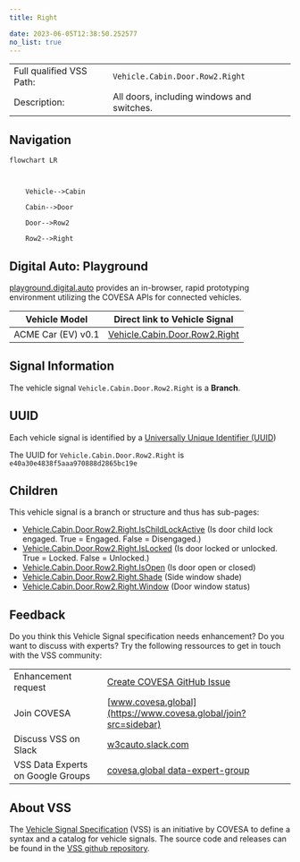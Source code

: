 ```yaml
---
title: Right

date: 2023-06-05T12:38:50.252577
no_list: true
---
```



| | |
|---|---|
| Full qualified VSS Path: | `Vehicle.Cabin.Door.Row2.Right` |
| Description: | All doors, including windows and switches. |

## Navigation

```mermaid
flowchart LR



    Vehicle-->Cabin

    Cabin-->Door

    Door-->Row2

    Row2-->Right

```


## Digital Auto: Playground

[playground.digital.auto](http://digital.auto) provides an in-browser, rapid prototyping environment utilizing the COVESA APIs for connected vehicles. 

| Vehicle Model | Direct link to Vehicle Signal |
|---|---|
| ACME Car (EV) v0.1 | [Vehicle.Cabin.Door.Row2.Right](https://digitalauto.netlify.app/model/STLWzk1WyqVVLbfymb4f/cvi/list/Vehicle.Cabin.Door.Row2.Right/) |


## Signal Information




The vehicle signal `Vehicle.Cabin.Door.Row2.Right` is a **Branch**.





## UUID

Each vehicle signal is identified by a [Universally Unique Identifier (UUID](https://en.wikipedia.org/wiki/Universally_unique_identifier))

The UUID for `Vehicle.Cabin.Door.Row2.Right` is `e40a30e4838f5aaa970888d2865bc19e`

## Children

This vehicle signal is a branch or structure and thus has sub-pages:

- [Vehicle.Cabin.Door.Row2.Right.IsChildLockActive](ischildlockactive/) (Is door child lock engaged. True = Engaged. False = Disengaged.)
- [Vehicle.Cabin.Door.Row2.Right.IsLocked](islocked/) (Is door locked or unlocked. True = Locked. False = Unlocked.)
- [Vehicle.Cabin.Door.Row2.Right.IsOpen](isopen/) (Is door open or closed)
- [Vehicle.Cabin.Door.Row2.Right.Shade](shade/) (Side window shade)
- [Vehicle.Cabin.Door.Row2.Right.Window](window/) (Door window status)


## Feedback

Do you think this Vehicle Signal specification needs enhancement? Do you want to discuss with experts? Try the following ressources to get in touch with the VSS community:

| | |
|---|---|
| Enhancement request | [Create COVESA GitHub Issue](https://github.com/COVESA/vehicle_signal_specification/issues/new?body=Please+describe+your+feedback&title=Signal+feedback+Vehicle.Cabin.Door.Row2.Right) |
| Join COVESA | [www.covesa.global](https://www.covesa.global/join?src=sidebar) |
| Discuss VSS on Slack | [w3cauto.slack.com](http://w3cauto.slack.com/) |
| VSS Data Experts on Google Groups | [covesa.global data-expert-group](https://groups.google.com/a/covesa.global/g/data-expert-group) |

## About VSS

The [Vehicle Signal Specification](https://covesa.github.io/vehicle_signal_specification/) (VSS)
is an initiative by COVESA to define a syntax and a catalog for vehicle signals.
The source code and releases can be found in the [VSS github repository](https://github.com/COVESA/vehicle_signal_specification).

